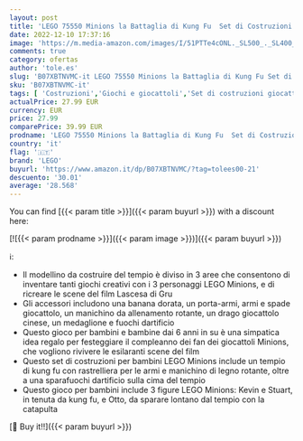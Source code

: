 ```yaml
---
layout: post
title: 'LEGO 75550 Minions la Battaglia di Kung Fu  Set di Costruzioni con i Personaggi Kevin  Stuart e Otto  Giochi per Bambini e Bambine  Idea Regalo'
date: 2022-12-10 17:37:16
image: 'https://m.media-amazon.com/images/I/51PTTe4cONL._SL500_._SL400_.jpg'
comments: true
category: ofertas
author: 'tole.es'
slug: 'B07XBTNVMC-it LEGO 75550 Minions la Battaglia di Kung Fu Set di...'
sku: 'B07XBTNVMC-it'
tags: [ 'Costruzioni','Giochi e giocattoli','Set di costruzioni giocattolo','lego','🇮🇹', ]
actualPrice: 27.99 EUR
currency: EUR
price: 27.99
comparePrice: 39.99 EUR
prodname: 'LEGO 75550 Minions la Battaglia di Kung Fu  Set di Costruzioni con i Personaggi Kevin  Stuart e Otto  Giochi per Bambini e Bambine  Idea Regalo'
country: 'it'
flag: '🇮🇹'
brand: 'LEGO'
buyurl: 'https://www.amazon.it/dp/B07XBTNVMC/?tag=tolees00-21'
descuento: '30.01'
average: '28.568'
---
```


You can find [{{< param title >}}]({{< param buyurl >}}) with a discount here:

[![{{< param prodname >}}]({{< param image >}})]({{< param buyurl >}})

ℹ️:

- Il modellino da costruire del tempio è diviso in 3 aree che consentono di inventare tanti giochi creativi con i 3 personaggi LEGO Minions, e di ricreare le scene del film Lascesa di Gru
- Gli accessori includono una banana dorata, un porta-armi, armi e spade giocattolo, un manichino da allenamento rotante, un drago giocattolo cinese, un medaglione e fuochi dartificio
- Questo gioco per bambini e bambine dai 6 anni in su è una simpatica idea regalo per festeggiare il compleanno dei fan dei giocattoli Minions, che vogliono rivivere le esilaranti scene del film
- Questo set di costruzioni per bambini LEGO Minions include un tempio di kung fu con rastrelliera per le armi e manichino di legno rotante, oltre a una sparafuochi dartificio sulla cima del tempio
- Questo gioco per bambini include 3 figure LEGO Minions: Kevin e Stuart, in tenuta da kung fu, e Otto, da sparare lontano dal tempio con la catapulta

[🛒 Buy it!!]({{< param buyurl >}})
